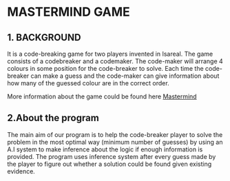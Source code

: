# MASTERMIND GAME

## 1. BACKGROUND
It is a code-breaking game for two players invented in Isareal. The game consists of a codebreaker and a codemaker. The code-maker will arrange 4 colours in some position for the code-breaker to solve. Each time the code-breaker can make a guess and the code-maker can give information about how many of the guessed colour are in the correct order. 

More information about the game could be found here <a href="https://en.wikipedia.org/wiki/Mastermind_(board_game)" target="_blank">Mastermind</a>

## 2.About the program

The main aim of our program is to help the code-breaker player to solve the problem in the most optimal way (minimum number of guesses) by using an A.I system to make inference about the logic if enough information is provided. The program uses inference system after every guess made by the player to figure out whether a solution could be found given existing evidence.
